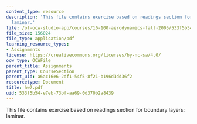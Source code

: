 ```yaml
---
content_type: resource
description: 'This file contains exercise based on readings section for boundary layers:
  laminar.'
file: /ol-ocw-studio-app/courses/16-100-aerodynamics-fall-2005/533f5b54e7eb73bfaa690d370b2a8439_hw7.pdf
file_size: 156024
file_type: application/pdf
learning_resource_types:
- Assignments
license: https://creativecommons.org/licenses/by-nc-sa/4.0/
ocw_type: OCWFile
parent_title: Assignments
parent_type: CourseSection
parent_uid: a6ac16e6-2df1-54f5-8f21-b196d1dd36f2
resourcetype: Document
title: hw7.pdf
uid: 533f5b54-e7eb-73bf-aa69-0d370b2a8439
---
```

This file contains exercise based on readings section for boundary layers: laminar.